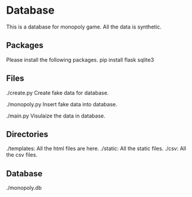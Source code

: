 # Database
This is a database for monopoly game. All the data is synthetic.

## Packages
Please install the following packages.
    pip install flask sqlite3

## Files
  ./create.py
  Create fake data for database.
  
  ./monopoly.py
  Insert fake data into database.
  
  ./main.py
  Visulaize the data in database.

## Directories
  ./templates: All the html files are here.
  ./static: All the static files.
  ./csv: All the csv files.

## Database
  ./monopoly.db
